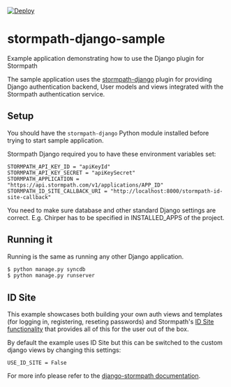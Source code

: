 [![Deploy](https://www.herokucdn.com/deploy/button.png)](https://heroku.com/deploy)

stormpath-django-sample
=======================

Example application demonstrating how to use the Django plugin for Stormpath

The sample application uses the
[stormpath-django](https://github.com/stormpath/stormpath-django) plugin for
providing Django authentication backend, User models and views integrated
with the Stormpath authentication service.

## Setup

You should have the `stormpath-django` Python module installed before trying
to start sample application.

Stormpath Django required you to have these environment variables set:

    STORMPATH_API_KEY_ID = "apiKeyId"
    STORMPATH_API_KEY_SECRET = "apiKeySecret"
    STORMPATH_APPLICATION = "https://api.stormpath.com/v1/applications/APP_ID"
    STORMPATH_ID_SITE_CALLBACK_URI = "http://localhost:8000/stormpath-id-site-callback"

You need to make sure database and other standard Django settings are correct.
E.g. Chirper has to be specified in INSTALLED_APPS of the project.

## Running it

Running is the same as running any other Django application.

```sh
$ python manage.py syncdb
$ python manage.py runserver
```

## ID Site

This example showcases both building your own auth views and templates (for logging in, registering, reseting passwords)
and Stormpath's [ID Site functionality](http://docs.stormpath.com/guides/using-id-site/) that provides all of this
for the user out of the box.

By default the example uses ID Site but this can be switched to the custom django views by changing this settings:

    USE_ID_SITE = False

For more info please refer to the [django-stormpath documentation](https://github.com/stormpath/stormpath-django).
